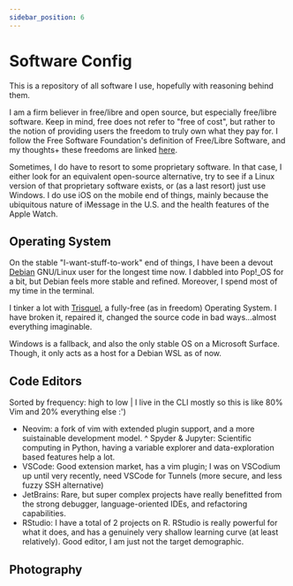 ```yaml
---
sidebar_position: 6
---
```


# Software Config

This is a repository of all software I use, hopefully with reasoning behind them. 

I am a firm believer in free/libre and open source, but especially free/libre software. Keep in mind, free does not refer to "free of cost", but rather to the notion of providing users the freedom to truly own what they pay for. I follow the Free Software Foundation's definition of Free/Libre Software, and my thoughts+ these freedoms are linked [here](/disclaimer_fsf).

Sometimes, I do have to resort to some proprietary software. In that case, I either look for an equivalent open-source alternative, try to see if a Linux version of that proprietary software exists, or (as a last resort) just use Windows. I do use iOS on the mobile end of things, mainly because the ubiquitous nature of iMessage in the U.S. and the health features of the Apple Watch.

## Operating System

On the stable "I-want-stuff-to-work" end of things, I have been a devout [Debian](https://debian.org) GNU/Linux user for the longest time now. I dabbled into Pop!_OS for a bit, but Debian feels more stable and refined. Moreover, I spend most of my time in the terminal.

I tinker a lot with [Trisquel](https://trisquel.org), a fully-free (as in freedom) Operating System. I have broken it, repaired it, changed the source code in bad ways...almost everything imaginable. 

Windows is a fallback, and also the only stable OS on a Microsoft Surface. Though, it only acts as a host for a Debian WSL as of now.

## Code Editors

Sorted by frequency: high to low | I live in the CLI mostly so this is like 80% Vim and 20% everything else :')

* Neovim: a fork of vim with extended plugin support, and a more suistainable development model. 
^ Spyder & Jupyter: Scientific computing in Python, having a variable explorer and data-exploration based features help a lot.
* VSCode: Good extension market, has a vim plugin; I was on VSCodium up until very recently, need VSCode for Tunnels (more secure, and less fuzzy SSH alternative)
* JetBrains: Rare, but super complex projects have really benefitted from the strong debugger, language-oriented IDEs, and refactoring capabilities. 
* RStudio: I have a total of 2 projects on R. RStudio is really powerful for what it does, and has a genuinely very shallow learning curve (at least relatively). Good editor, I am just not the target demographic.

## Photography


